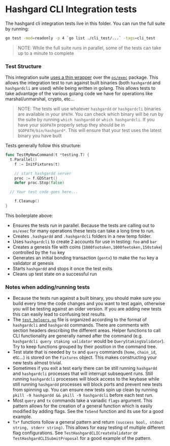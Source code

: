# Hashgard CLI Integration tests

The hashgard cli integration tests live in this folder. You can run the full suite by running:

```bash
go test -mod=readonly -p 4 `go list ./cli_test/...` -tags=cli_test
```

> NOTE: While the full suite runs in parallel, some of the tests can take up to a minute to complete

### Test Structure

This integration suite [uses a thin wrapper](https://godoc.org/github.com/cosmos/cosmos-sdk/tests) over the [`os/exec`](https://golang.org/pkg/os/exec/) package. This allows the integration test to run against built binaries (both `hashgardd` and `hashgardcli` are used) while being written in golang. This allows tests to take advantage of the various golang code we have for operations like marshal/unmarshal, crypto, etc...

> NOTE: The tests will use whatever `hashgardd` or `hashgardcli` binaries are available in your `$PATH`. You can check which binary will be run by the suite by running `which hashgardd` or `which hashgardcli`. If you have your `$GOPATH` properly setup they should be in `$GOPATH/bin/hashgard*`. This will ensure that your test uses the latest binary you have built

Tests generally follow this structure:

```go
func TestMyNewCommand(t *testing.T) {
  t.Parallel()
	f := InitFixtures(t)

	// start hashgardd server
	proc := f.GDStart()
	defer proc.Stop(false)

  // Your test code goes here...

	f.Cleanup()
}
```

This boilerplate above:

- Ensures the tests run in parallel. Because the tests are calling out to `os/exec` for many operations these tests can take a long time to run.
- Creates `.hashgardd` and `.hashgardcli` folders in a new temp folder.
- Uses `hashgardcli` to create 2 accounts for use in testing: `foo` and `bar`
- Creates a genesis file with coins (`1000footoken,1000feetoken,150stake`) controlled by the `foo` key
- Generates an initial bonding transaction (`gentx`) to make the `foo` key a validator at genesis
- Starts `hashgardd` and stops it once the test exits
- Cleans up test state on a successful run

### Notes when adding/running tests

- Because the tests run against a built binary, you should make sure you build every time the code changes and you want to test again, otherwise you will be testing against an older version. If you are adding new tests this can easily lead to confusing test results.
- The [`test_helpers.go`](./test_helpers.go) file is organized according to the format of `hashgardcli` and `hashgardd` commands. There are comments with section headers describing the different areas. Helper functions to call CLI functionality are generally named after the command (e.g. `hashgardcli query staking validator` would be `QueryStakingValidator`). Try to keep functions grouped by their position in the command tree.
- Test state that is needed by `tx` and `query` commands (`home`, `chain_id`, etc...) is stored on the `Fixtures` object. This makes constructing your new tests almost trivial.
- Sometimes if you exit a test early there can be still running `hashgardd` and `hashgardcli` processes that will interrupt subsequent runs. Still running `hashgardcli` processes will block access to the keybase while still running `hashgardd` processes will block ports and prevent new tests from spinning up. You can ensure new tests spin up clean by running `pkill -9 hashgardd && pkill -9 hashgardcli` before each test run.
- Most `query` and `tx` commands take a variadic `flags` argument. This pattern allows for the creation of a general function which is easily modified by adding flags. See the `TxSend` function and its use for a good example.
- `Tx*` functions follow a general pattern and return `(success bool, stdout string, stderr string)`. This allows for easy testing of multiple different flag configurations. See `TestHashgardCLICreateValidator` or `TestHashgardCLISubmitProposal` for a good example of the pattern.
